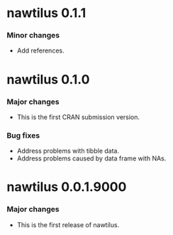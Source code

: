 # nawtilus 0.1.1
### Minor changes
* Add references.

# nawtilus 0.1.0
### Major changes
* This is the first CRAN submission version.

### Bug fixes
* Address problems with tibble data.
* Address problems caused by data frame with NAs.

# nawtilus 0.0.1.9000
### Major changes
* This is the first release of nawtilus.